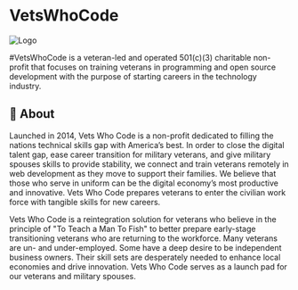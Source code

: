 # VetsWhoCode

![Logo](https://res.cloudinary.com/vetswhocode/image/upload/v1627489569/flag_ohssvk.gif)

#VetsWhoCode is a veteran-led and operated 501(c)(3) charitable non-profit that focuses on training veterans in programming and open source development with the purpose of starting careers in the technology industry.


    
## 🚀 About
Launched in 2014, Vets Who Code is a non-profit dedicated to filling the nations technical skills gap with America’s best. In order to close the digital talent gap, ease career transition for military veterans, and give military spouses skills to provide stability, we connect and train veterans remotely in web development as they move to support their families. We believe that those who serve in uniform can be the digital economy’s most productive and innovative. Vets Who Code prepares veterans to enter the civilian work force with tangible skills for new careers.

Vets Who Code is a reintegration solution for veterans who believe in the principle of "To Teach a Man To Fish" to better prepare early-stage transitioning veterans who are returning to the workforce. Many veterans are un- and under-employed. Some have a deep desire to be independent business owners. Their skill sets are desperately needed to enhance local economies and drive innovation. Vets Who Code serves as a launch pad for our veterans and military spouses.
